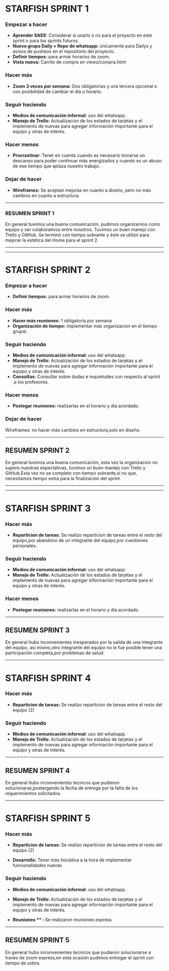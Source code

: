 # STARFISH SPRINT 1 #
### **Empezar a hacer** ###
*  **Aprender SASS:** Considerar si usarlo o no para el proyecto en este sprint o para los sprints futuros.
*  **Nuevo grupo Daily + Repo de whatsapp:** únicamente para Dailys y avisos de pusheos en el repositorio del proyecto.
* **Definir tiempos:** para armar horarios de zoom.
* **Vista nueva:** Carrito de compra en views/compra.html

### **Hacer más**
* **Zoom 3 veces por semana:** Dos obligatorias y una tercera opcional o con posibilidad de cambiar el día u horario.
### **Seguir haciendo**
* **Medios de comunicación informal:** uso del whatsapp.
* **Manejo de Trello:** Actualización de los estados de tarjetas y el implemento de nuevas para agregar información importante para el equipo y otras de interés.
### **Hacer menos**
* **Procrastinar:** Tener en cuenta cuando es necesario tomarse un descanso para poder continuar más energizados y cuando es un abuso de ese tiempo que aplaza nuestro trabajo.
### **Dejar de hacer**
* **Wireframes:** Se aceptan mejoras en cuanto a diseño, pero no más cambios en cuanto a estructura.
-------------------------------------

### RESUMEN SPRINT 1
En general tuvimos una buena comunicación, pudimos organizarnos como equipo y ser colaborativos entre nosotros. Tuvimos un buen manejo con Trello y GitHub. Se terminó con tiempo sobrante y éste se utilizó para mejorar la estética del Home para el sprint 2.


********************************************************************
********************************************************************
# STARFISH SPRINT 2 #

### **Empezar a hacer** ###
* **Definir tiempos:** para armar horarios de zoom.

### **Hacer más**
* **Hacer más reuniones:** 1 obligatoria por semana
* **Organización de tiempo:** implementar más organización en el tiempo grupal.

### **Seguir haciendo**
* **Medios de comunicación informal:** uso del whatsapp.
* **Manejo de Trello:** Actualización de los estados de tarjetas y el implemento de nuevas para agregar información importante para el equipo y otras de interés.
* **Consultas:** Consultar sobre dudas e inquietudes con respecto al sprint ,a los profesores.

### **Hacer menos**
* **Postegar reuniones:** realizarlas en el horario y dia acordado.

### **Dejar de hacer**
Wireframes: no hacer más cambios en estructura,solo en diseño.

-------------------------------

## RESUMEN SPRINT 2
En general tuvimos una buena comunicación, esta vez la organizacion no supero nuestras espectativas, tuvimos un buen manejo con Trello y GitHub.Esta vez no se completo con tiempo sobrante,si no que, necesitamos tiempo extra para la finalización del sprint.



********************************************************************
********************************************************************

# STARFISH SPRINT 3 #

### **Hacer más**
* **Reparticion de tareas:** Se realizo reparticion de tareas entre el resto del equipo,por abandono de un integrante del equipo,por cuestiones personales.

### **Seguir haciendo**
* **Medios de comunicación informal:** uso del whatsapp.
* **Manejo de Trello:** Actualización de los estados de tarjetas y el implemento de nuevas para agregar información importante para el equipo y otras de interés.


### **Hacer menos**
* **Postegar reuniones:** realizarlas en el horario y dia acordado.



--------------------------------------
## RESUMEN SPRINT 3
En general hubo inconvenientes inesperados por la salida de una integrante del equipo, asi mismo,otro integrante del equipo no le fue posible tener una participación completa,por problemas de salud.


---------------------------------------

# STARFISH SPRINT 4 #

### **Hacer más**
* **Reparticion de tareas:** Se realizo reparticion de tareas entre el resto del equipo (2)

### **Seguir haciendo**
* **Medios de comunicación informal:** uso del whatsapp.
* **Manejo de Trello:** Actualización de los estados de tarjetas y el implemento de nuevas para agregar información importante para el equipo y otras de interés.



--------------------------------------
## RESUMEN SPRINT 4
En general hubo inconvenientes tecnicos que pudieron solucionarse,postergando la fecha de entrega por la falta de los requerimientos solicitados.



---------------------------------------------------------------------

# STARFISH SPRINT 5 #

### **Hacer más**
* **Reparticion de tareas:** Se realizo reparticion de tareas entre el resto del equipo (2)

* **Desarrollo:** Tener más Iniciativa a la hora de implementar funcionalidades nuevas


### **Seguir haciendo**
* **Medios de comunicación informal:** uso del whatsapp.

* **Manejo de Trello:** Actualización de los estados de tarjetas y el implemento de nuevas para agregar información importante para el equipo y otras de interés.

* **Reuniones ** :** Se realizaron reuniones express


--------------------------------------
## RESUMEN SPRINT 5
En general hubo inconvenientes tecnicos que pudieron solucionarse a través de zoom express,en esta ocasión pudimos entregar el sprint con tiempo de sobra. 
